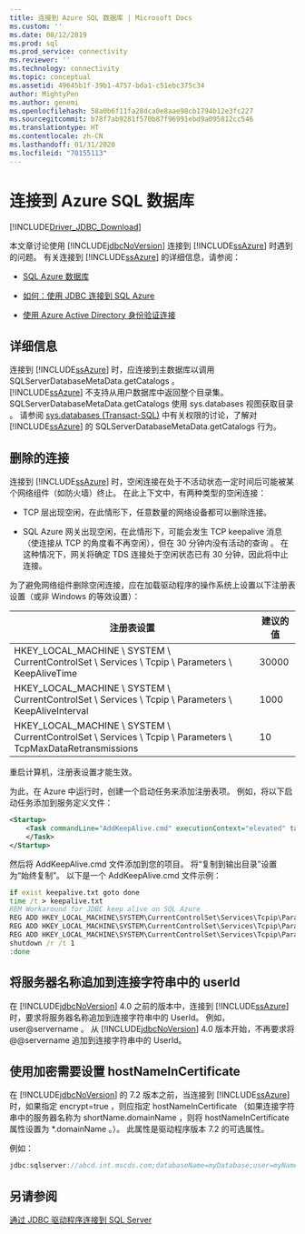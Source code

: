```yaml
---
title: 连接到 Azure SQL 数据库 | Microsoft Docs
ms.custom: ''
ms.date: 08/12/2019
ms.prod: sql
ms.prod_service: connectivity
ms.reviewer: ''
ms.technology: connectivity
ms.topic: conceptual
ms.assetid: 49645b1f-39b1-4757-bda1-c51ebc375c34
author: MightyPen
ms.author: genemi
ms.openlocfilehash: 58a0b6f11fa28dca0e8aae98cb1794b12e3fc227
ms.sourcegitcommit: b78f7ab9281f570b87f96991ebd9a095812cc546
ms.translationtype: HT
ms.contentlocale: zh-CN
ms.lasthandoff: 01/31/2020
ms.locfileid: "70155113"
---
```

# <a name="connecting-to-an-azure-sql-database"></a>连接到 Azure SQL 数据库

[!INCLUDE[Driver_JDBC_Download](../../includes/driver_jdbc_download.md)]

本文章讨论使用 [!INCLUDE[jdbcNoVersion](../../includes/jdbcnoversion_md.md)] 连接到 [!INCLUDE[ssAzure](../../includes/ssazure_md.md)] 时遇到的问题。 有关连接到 [!INCLUDE[ssAzure](../../includes/ssazure_md.md)] 的详细信息，请参阅：  
  
- [SQL Azure 数据库](https://docs.microsoft.com/azure/sql-database/sql-database-technical-overview)  
  
- [如何：使用 JDBC 连接到 SQL Azure](https://docs.microsoft.com/azure/sql-database/sql-database-connect-query-java)  

- [使用 Azure Active Directory 身份验证连接](../../connect/jdbc/connecting-using-azure-active-directory-authentication.md)  
  
## <a name="details"></a>详细信息

连接到 [!INCLUDE[ssAzure](../../includes/ssazure_md.md)] 时，应连接到主数据库以调用 SQLServerDatabaseMetaData.getCatalogs  。  
[!INCLUDE[ssAzure](../../includes/ssazure_md.md)] 不支持从用户数据库中返回整个目录集。 SQLServerDatabaseMetaData.getCatalogs 使用 sys.databases 视图获取目录  。 请参阅 [sys.databases (Transact-SQL)](../../relational-databases/system-catalog-views/sys-databases-transact-sql.md) 中有关权限的讨论，了解对 [!INCLUDE[ssAzure](../../includes/ssazure_md.md)] 的 SQLServerDatabaseMetaData.getCatalogs  行为。  
  
## <a name="connections-dropped"></a>删除的连接

连接到 [!INCLUDE[ssAzure](../../includes/ssazure_md.md)] 时，空闲连接在处于不活动状态一定时间后可能被某个网络组件（如防火墙）终止。 在此上下文中，有两种类型的空闲连接：  

- TCP 层出现空闲，在此情形下，任意数量的网络设备都可以删除连接。  

- SQL Azure 网关出现空闲，在此情形下，可能会发生 TCP keepalive 消息（使连接从 TCP 的角度看不再空闲），但在 30 分钟内没有活动的查询  。 在这种情况下，网关将确定 TDS 连接处于空闲状态已有 30 分钟，因此将中止连接。  
  
为了避免网络组件删除空闲连接，应在加载驱动程序的操作系统上设置以下注册表设置（或非 Windows 的等效设置）：  
  
|注册表设置|建议的值|  
|----------------------|-----------------------|  
|HKEY_LOCAL_MACHINE \ SYSTEM \ CurrentControlSet \ Services \ Tcpip \ Parameters \ KeepAliveTime|30000|  
|HKEY_LOCAL_MACHINE \ SYSTEM \ CurrentControlSet \ Services \ Tcpip \ Parameters \ KeepAliveInterval|1000|  
|HKEY_LOCAL_MACHINE \ SYSTEM \ CurrentControlSet \ Services \ Tcpip \ Parameters \ TcpMaxDataRetransmissions|10|  
  
重启计算机，注册表设置才能生效。  

为此，在 Azure 中运行时，创建一个启动任务来添加注册表项。  例如，将以下启动任务添加到服务定义文件：  

```xml
<Startup>  
    <Task commandLine="AddKeepAlive.cmd" executionContext="elevated" taskType="simple">  
    </Task>  
</Startup>  
```

然后将 AddKeepAlive.cmd 文件添加到您的项目。 将“复制到输出目录”设置为“始终复制”。 以下是一个 AddKeepAlive.cmd 文件示例：  

```bat
if exist keepalive.txt goto done  
time /t > keepalive.txt  
REM Workaround for JDBC keep alive on SQL Azure  
REG ADD HKEY_LOCAL_MACHINE\SYSTEM\CurrentControlSet\Services\Tcpip\Parameters /v KeepAliveTime /t REG_DWORD /d 30000 >> keepalive.txt  
REG ADD HKEY_LOCAL_MACHINE\SYSTEM\CurrentControlSet\Services\Tcpip\Parameters /v KeepAliveInterval /t REG_DWORD /d 1000 >> keepalive.txt  
REG ADD HKEY_LOCAL_MACHINE\SYSTEM\CurrentControlSet\Services\Tcpip\Parameters /v TcpMaxDataRetransmissions /t REG_DWORD /d 10 >> keepalive.txt  
shutdown /r /t 1  
:done  
```

## <a name="appending-the-server-name-to-the-userid-in-the-connection-string"></a>将服务器名称追加到连接字符串中的 userId  

在 [!INCLUDE[jdbcNoVersion](../../includes/jdbcnoversion_md.md)] 4.0 之前的版本中，连接到 [!INCLUDE[ssAzure](../../includes/ssazure_md.md)] 时，要求将服务器名称追加到连接字符串中的 UserId。 例如，user@servername 。 从 [!INCLUDE[jdbcNoVersion](../../includes/jdbcnoversion_md.md)] 4.0 版本开始，不再要求将 @@servername 追加到连接字符串中的 UserId。  

## <a name="using-encryption-requires-setting-hostnameincertificate"></a>使用加密需要设置 hostNameInCertificate

在 [!INCLUDE[jdbcNoVersion](../../includes/jdbcnoversion_md.md)] 的 7.2 版本之前，当连接到 [!INCLUDE[ssAzure](../../includes/ssazure_md.md)] 时，如果指定 encrypt=true  ，则应指定 hostNameInCertificate  （如果连接字符串中的服务器名称为 shortName.domainName   ，则将 hostNameInCertificate  属性设置为 \*.domainName  。）。 此属性是驱动程序版本 7.2 的可选属性。

例如：

```java
jdbc:sqlserver://abcd.int.mscds.com;databaseName=myDatabase;user=myName;password=myPassword;encrypt=true;hostNameInCertificate=*.int.mscds.com;
```

## <a name="see-also"></a>另请参阅

[通过 JDBC 驱动程序连接到 SQL Server](../../connect/jdbc/connecting-to-sql-server-with-the-jdbc-driver.md)  
